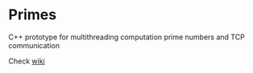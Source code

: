 # Primes
C++ prototype for multithreading computation prime numbers and TCP communication

Check [wiki](https://github.com/denis-gubar/Primes/wiki)

